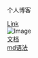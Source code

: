 
个人博客

[Link](/beginner-html-site-styled/index.html)  <br>
![Image](https://www.markdown.xyz/assets/images/tux.png)  <br>
[文档](/aaa.md) <br>
[md语法](https://www.markdown.xyz/basic-syntax/) 

